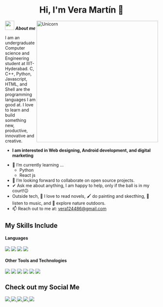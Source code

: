 <p>
  <h1 align="center"><b> Hi, I'm Vera Martín 👋</b></h1>
</p>


<img align="right" width=400px alt="Unicorn" src="https://i.pinimg.com/originals/e4/26/70/e426702edf874b181aced1e2fa5c6cde.gif" />

 <img src="https://media.giphy.com/media/ObNTw8Uzwy6KQ/giphy.gif" width="30px">&nbsp;***About me***

I am an undergraduate Computer science and Engineering student at IIIT-Hyderabad. C, C++, Python, Javascript, HTML, and Shell are the programming languages I am good at. I love to learn and build something new, productive, innovative and creative.
* **I am interested in Web designing, Android development, and digital marketing**
- 🌱 I’m currently learning ...
  - Python
  - React js
- 👯 I’m looking forward to collaborate on open source projects.
- ✔ Ask me about anything, I am happy to help, only if the ball is in my court!😉<br>
- Outside tech, 📖 I love to read novels, 🖌️ do painting and skecthing, 🎵 listen to music, and 🌴 explore nature outdoors.
- 📫 Reach out to me at: <a href="vera124486@gmail.com">vera124486@gmail.com</a>

## My Skills Include

<h4> Languages </h4>
<span> 
  <img src="https://img.shields.io/badge/HTML5-E34F26?style=for-the-badge&logo=html5&logoColor=white">
  <img src="https://img.shields.io/badge/CSS3-1572B6?style=for-the-badge&logo=css3&logoColor=white">
  <img src="https://img.shields.io/badge/JavaScript-F7DF1E?style=for-the-badge&logo=javascript&logoColor=black">
  <img src="https://img.shields.io/badge/python-3670A0?style=for-the-badge&logo=python&logoColor=ffdd54">
 
</span>


<h4> Other Tools and Technologies </h4>
<span>
  <img src="https://img.shields.io/badge/Git-F05032?style=for-the-badge&logo=git&logoColor=white">
  <img src="https://img.shields.io/badge/github-%23121011.svg?style=for-the-badge&logo=github&logoColor=white">
  <img src="https://img.shields.io/badge/MongoDB-%234ea94b.svg?style=for-the-badge&logo=mongodb&logoColor=white">
  <img src="https://img.shields.io/badge/MySQL-00000F?style=for-the-badge&logo=mysql&logoColor=white">
  <img src="https://img.shields.io/badge/react-%2320232a.svg?style=for-the-badge&logo=react&logoColor=%2361DAFB">
  <img src="https://img.shields.io/badge/figma-%23F24E1E.svg?style=for-the-badge&logo=figma&logoColor=white">
</span>

## Check out my Social Me

<a href="https://www.instagram.com/vera_martin2004/">
   <img src="https://img.shields.io/badge/Instagram-%23E4405F.svg?style=for-the-badge&logo=Instagram&logoColor=white">
<a href="https://www.linkedin.com/in/vera-martin-40375b328/">
   <img src="https://img.shields.io/badge/linkedin-%230077B5.svg?style=for-the-badge&logo=linkedin&logoColor=white">
<a href="https://slack.com/intl/es-pe/">
  <img src="https://img.shields.io/badge/Slack-4A154B?style=for-the-badge&logo=slack&logoColor=white">
<a href="https://www.tiktok.com/@vera20041608">
 <img src="(https://img.shields.io/badge/TikTok-%23000000.svg?style=for-the-badge&logo=TikTok&logoColor=white">
<a href="">
 <img src="https://img.shields.io/badge/Canva-%2300C4CC.svg?style=for-the-badge&logo=Canva&logoColor=white">
